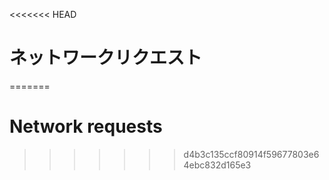 
<<<<<<< HEAD
# ネットワークリクエスト
=======
# Network requests
>>>>>>> d4b3c135ccf80914f59677803e64ebc832d165e3
